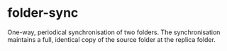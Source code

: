 # folder-sync
One-way, periodical synchronisation of two folders. The synchronisation maintains a full, identical copy of the source folder at the replica folder.
